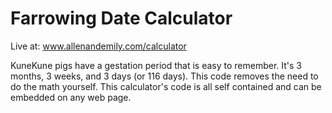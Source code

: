 # Farrowing Date Calculator
Live at: www.allenandemily.com/calculator 

KuneKune pigs have a gestation period that is easy to remember. It's 3 months, 3 weeks, and 3 days (or 116 days). This code removes the need to do the math yourself. This calculator's code is all self contained and can be embedded on any web page. 
